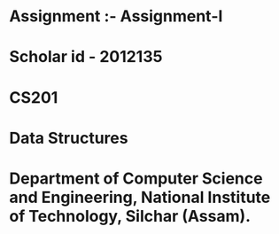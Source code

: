 # Assignment :- Assignment-I
# Scholar id - 2012135
# CS201
# Data Structures
# Department of Computer Science and Engineering, National Institute of Technology, Silchar (Assam).
